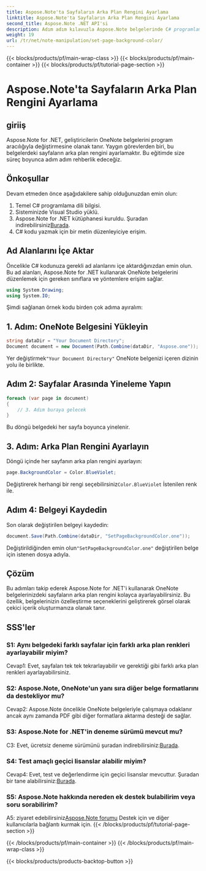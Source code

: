 ```yaml
---
title: Aspose.Note'ta Sayfaların Arka Plan Rengini Ayarlama
linktitle: Aspose.Note'ta Sayfaların Arka Plan Rengini Ayarlama
second_title: Aspose.Note .NET API'si
description: Adım adım kılavuzla Aspose.Note belgelerinde C# programlama dilini kullanarak sayfaların arka plan rengini nasıl ayarlayacağınızı öğrenin.
weight: 19
url: /tr/net/note-manipulation/set-page-background-color/
---
```


{{< blocks/products/pf/main-wrap-class >}}
{{< blocks/products/pf/main-container >}}
{{< blocks/products/pf/tutorial-page-section >}}

# Aspose.Note'ta Sayfaların Arka Plan Rengini Ayarlama

## giriiş

Aspose.Note for .NET, geliştiricilerin OneNote belgelerini program aracılığıyla değiştirmesine olanak tanır. Yaygın görevlerden biri, bu belgelerdeki sayfaların arka plan rengini ayarlamaktır. Bu eğitimde size süreç boyunca adım adım rehberlik edeceğiz.

## Önkoşullar

Devam etmeden önce aşağıdakilere sahip olduğunuzdan emin olun:

1. Temel C# programlama dili bilgisi.
2. Sisteminizde Visual Studio yüklü.
3.  Aspose.Note for .NET kütüphanesi kuruldu. Şuradan indirebilirsiniz[Burada](https://releases.aspose.com/note/net/).
4. C# kodu yazmak için bir metin düzenleyiciye erişim.

## Ad Alanlarını İçe Aktar

Öncelikle C# kodunuza gerekli ad alanlarını içe aktardığınızdan emin olun. Bu ad alanları, Aspose.Note for .NET kullanarak OneNote belgelerini düzenlemek için gereken sınıflara ve yöntemlere erişim sağlar.

```csharp
using System.Drawing;
using System.IO;

```

Şimdi sağlanan örnek kodu birden çok adıma ayıralım:

## 1. Adım: OneNote Belgesini Yükleyin

```csharp
string dataDir = "Your Document Directory";
Document document = new Document(Path.Combine(dataDir, "Aspose.one"));
```

 Yer değiştirmek`"Your Document Directory"` OneNote belgenizi içeren dizinin yolu ile birlikte.

## Adım 2: Sayfalar Arasında Yineleme Yapın

```csharp
foreach (var page in document)
{
    // 3. Adım buraya gelecek
}
```

Bu döngü belgedeki her sayfa boyunca yinelenir.

## 3. Adım: Arka Plan Rengini Ayarlayın

Döngü içinde her sayfanın arka plan rengini ayarlayın:

```csharp
page.BackgroundColor = Color.BlueViolet;
```

 Değiştirerek herhangi bir rengi seçebilirsiniz`Color.BlueViolet` İstenilen renk ile.

## Adım 4: Belgeyi Kaydedin

Son olarak değiştirilen belgeyi kaydedin:

```csharp
document.Save(Path.Combine(dataDir, "SetPageBackgroundColor.one"));
```

 Değiştirildiğinden emin olun`"SetPageBackgroundColor.one"` değiştirilen belge için istenen dosya adıyla.

## Çözüm

Bu adımları takip ederek Aspose.Note for .NET'i kullanarak OneNote belgelerinizdeki sayfaların arka plan rengini kolayca ayarlayabilirsiniz. Bu özellik, belgelerinizin özelleştirme seçeneklerini geliştirerek görsel olarak çekici içerik oluşturmanıza olanak tanır.

## SSS'ler

### S1: Aynı belgedeki farklı sayfalar için farklı arka plan renkleri ayarlayabilir miyim?

Cevap1: Evet, sayfaları tek tek tekrarlayabilir ve gerektiği gibi farklı arka plan renkleri ayarlayabilirsiniz.

### S2: Aspose.Note, OneNote'un yanı sıra diğer belge formatlarını da destekliyor mu?

Cevap2: Aspose.Note öncelikle OneNote belgeleriyle çalışmaya odaklanır ancak aynı zamanda PDF gibi diğer formatlara aktarma desteği de sağlar.

### S3: Aspose.Note for .NET'in deneme sürümü mevcut mu?

C3: Evet, ücretsiz deneme sürümünü şuradan indirebilirsiniz:[Burada](https://releases.aspose.com/).

### S4: Test amaçlı geçici lisanslar alabilir miyim?

 Cevap4: Evet, test ve değerlendirme için geçici lisanslar mevcuttur. Şuradan bir tane alabilirsiniz:[Burada](https://purchase.aspose.com/temporary-license/).

### S5: Aspose.Note hakkında nereden ek destek bulabilirim veya soru sorabilirim?

 A5: ziyaret edebilirsiniz[Aspose.Note forumu](https://forum.aspose.com/c/note/28) Destek için ve diğer kullanıcılarla bağlantı kurmak için.
{{< /blocks/products/pf/tutorial-page-section >}}

{{< /blocks/products/pf/main-container >}}
{{< /blocks/products/pf/main-wrap-class >}}

{{< blocks/products/products-backtop-button >}}
